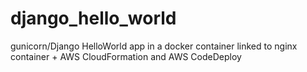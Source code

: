 # django_hello_world

gunicorn/Django HelloWorld app in a docker container linked to nginx container + AWS CloudFormation and AWS CodeDeploy
